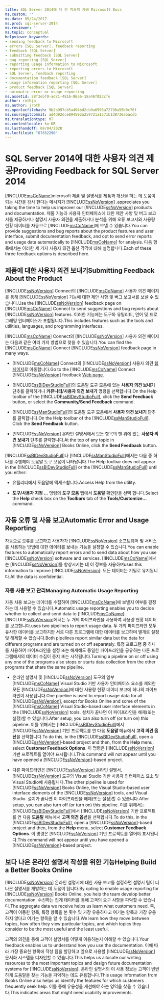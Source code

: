 ```yaml
---
title: SQL Server 2014에 대 한 피드백 제공 Microsoft Docs
ms.custom: ''
ms.date: 05/24/2017
ms.prod: sql-server-2014
ms.reviewer: ''
ms.topic: conceptual
helpviewer_keywords:
- sending feedback to Microsoft
- errors [SQL Server], feedback reporting
- feedback [SQL Server]
- submitting feedback [SQL Server]
- bug reporting [SQL Server]
- reporting usage information to Microsoft
- reporting errors to Microsoft
- SQL Server, feedback reporting
- documentation feedback [SQL Server]
- usage information reporting [SQL Server]
- product feedback [SQL Server]
- automatic error or usage reporting
ms.assetid: 28f3ebf0-ad71-4816-86a6-18a46f023cfe
author: rothja
ms.author: jroth
ms.openlocfilehash: 9b2b997cb5a494bd2cb9a6596a72798a55b0c76f
ms.sourcegitcommit: ad4d92dce894592a259721a1571b1d8736abacdb
ms.translationtype: MT
ms.contentlocale: ko-KR
ms.lasthandoff: 08/04/2020
ms.locfileid: "87652298"
---
```

# <a name="providing-feedback-for-sql-server-2014"></a><span data-ttu-id="0be6d-102">SQL Server 2014에 대한 사용자 의견 제공</span><span class="sxs-lookup"><span data-stu-id="0be6d-102">Providing Feedback for SQL Server 2014</span></span>
  [!INCLUDE[msCoName](../includes/msconame-md.md)]<span data-ttu-id="0be6d-103">microsoft 제품 및 설명서를 제품과 개선을 하는 데 도움이 되는 시간을 감사 한다는 메시지가 [!INCLUDE[ssNoVersion](../includes/ssnoversion-md.md)] .</span><span class="sxs-lookup"><span data-stu-id="0be6d-103">appreciates you taking the time to help us improver our [!INCLUDE[ssNoVersion](../includes/ssnoversion-md.md)] products and documentation.</span></span> <span data-ttu-id="0be6d-104">제품 기능과 사용자 인터페이스에 대한 제안 사항 및 버그 보고서를 제공하거나 설명서 사용자 의견을 제출하거나 분석을 위해 오류 보고서와 사용량 현황 데이터를 자동으로 [!INCLUDE[msCoName](../includes/msconame-md.md)]에 보낼 수 있습니다.</span><span class="sxs-lookup"><span data-stu-id="0be6d-104">You can provide suggestions and bug reports about the product features and user interface, submit documentation feedback, and opt to send error reports and usage data automatically to [!INCLUDE[msCoName](../includes/msconame-md.md)] for analysis.</span></span> <span data-ttu-id="0be6d-105">다음 항목에서는 이러한 세 가지 사용자 의견 옵션 각각에 대해 설명합니다.</span><span class="sxs-lookup"><span data-stu-id="0be6d-105">Each of these three feedback options is described here.</span></span>  
  
## <a name="submitting-feedback-about-the-product"></a><span data-ttu-id="0be6d-106">제품에 대한 사용자 의견 보내기</span><span class="sxs-lookup"><span data-stu-id="0be6d-106">Submitting Feedback About the Product</span></span>  
 <span data-ttu-id="0be6d-107">[!INCLUDE[ssNoVersion](../includes/ssnoversion-md.md)] Connect의 [!INCLUDE[msCoName](../includes/msconame-md.md)] 사용자 의견 페이지를 통해 [!INCLUDE[ssNoVersion](../includes/ssnoversion-md.md)] 기능에 대한 제안 사항 및 버그 보고서를 보낼 수 있습니다.</span><span class="sxs-lookup"><span data-stu-id="0be6d-107">Use the [!INCLUDE[ssNoVersion](../includes/ssnoversion-md.md)] feedback page on [!INCLUDE[msCoName](../includes/msconame-md.md)] Connect to send suggestions and bug reports about [!INCLUDE[ssNoVersion](../includes/ssnoversion-md.md)] features.</span></span> <span data-ttu-id="0be6d-108">이러한 기능에는 도구와 유틸리티, 언어 및 프로그래밍 인터페이스가 포함됩니다.</span><span class="sxs-lookup"><span data-stu-id="0be6d-108">This includes features such as the tools and utilities, languages, and programming interfaces.</span></span>  
  
 <span data-ttu-id="0be6d-109">[!INCLUDE[msCoName](../includes/msconame-md.md)] Connect의 [!INCLUDE[ssNoVersion](../includes/ssnoversion-md.md)] 사용자 의견 페이지는 다음과 같은 여러 가지 방법으로 찾을 수 있습니다.</span><span class="sxs-lookup"><span data-stu-id="0be6d-109">You can find the [!INCLUDE[msCoName](../includes/msconame-md.md)] Connect [!INCLUDE[ssNoVersion](../includes/ssnoversion-md.md)] feedback page in many ways.</span></span>  
  
-   <span data-ttu-id="0be6d-110">[!INCLUDE[msCoName](../includes/msconame-md.md)] Connect의 [!INCLUDE[ssNoVersion](../includes/ssnoversion-md.md)] 사용자 의견 [웹 페이지](https://go.microsoft.com/fwlink/?linkid=34178)로 이동합니다.</span><span class="sxs-lookup"><span data-stu-id="0be6d-110">Go to the [!INCLUDE[msCoName](../includes/msconame-md.md)] Connect [!INCLUDE[ssNoVersion](../includes/ssnoversion-md.md)] feedback [Web page](https://go.microsoft.com/fwlink/?linkid=34178).</span></span>  
  
-   <span data-ttu-id="0be6d-111">[!INCLUDE[ssBIDevStudioFull](../includes/ssbidevstudiofull-md.md)]의 도움말 도구 모음에 있는 **사용자 의견 보내기** 단추를 클릭하거나 **커뮤니티/사용자 의견 보내기** 명령을 선택합니다.</span><span class="sxs-lookup"><span data-stu-id="0be6d-111">On the Help toolbar of the [!INCLUDE[ssBIDevStudioFull](../includes/ssbidevstudiofull-md.md)], click the **Send Feedback** button, or select the **Community/Send Feedback** command.</span></span>  
  
-   <span data-ttu-id="0be6d-112">[!INCLUDE[ssManStudioFull](../includes/ssmanstudiofull-md.md)]의 도움말 도구 모음에서 **사용자 의견 보내기** 단추를 클릭합니다.</span><span class="sxs-lookup"><span data-stu-id="0be6d-112">On the Help toolbar of the [!INCLUDE[ssManStudioFull](../includes/ssmanstudiofull-md.md)], Click the **Send Feedback** button.</span></span>  
  
-   <span data-ttu-id="0be6d-113">[!INCLUDE[ssNoVersion](../includes/ssnoversion-md.md)] 온라인 설명서에서 모든 항목의 맨 위에 있는 **사용자 의견 보내기** 단추를 클릭합니다.</span><span class="sxs-lookup"><span data-stu-id="0be6d-113">At the top of any topic in [!INCLUDE[ssNoVersion](../includes/ssnoversion-md.md)] Books Online, click the **Send Feedback** button.</span></span>  
  
 <span data-ttu-id="0be6d-114">[!INCLUDE[ssBIDevStudioFull](../includes/ssbidevstudiofull-md.md)]나 [!INCLUDE[ssManStudioFull](../includes/ssmanstudiofull-md.md)]에서는 다음 중 하나를 수행해야 도움말 도구 모음이 나타납니다.</span><span class="sxs-lookup"><span data-stu-id="0be6d-114">The Help toolbar does not appear in the [!INCLUDE[ssBIDevStudioFull](../includes/ssbidevstudiofull-md.md)] or the [!INCLUDE[ssManStudioFull](../includes/ssmanstudiofull-md.md)] until you either:</span></span>  
  
-   <span data-ttu-id="0be6d-115">유틸리티에서 도움말에 액세스합니다.</span><span class="sxs-lookup"><span data-stu-id="0be6d-115">Access Help from the utility.</span></span>  
  
-   <span data-ttu-id="0be6d-116">**도구/사용자 지정 ...** 명령의 **도구 모음** 탭에서 **도움말** 확인란을 선택 합니다.</span><span class="sxs-lookup"><span data-stu-id="0be6d-116">Select the **Help** check box on the **Toolbars** tab of the **Tools/Customize...** command.</span></span>  
  
## <a name="automatic-error-and-usage-reporting"></a><span data-ttu-id="0be6d-117">자동 오류 및 사용 보고</span><span class="sxs-lookup"><span data-stu-id="0be6d-117">Automatic Error and Usage Reporting</span></span>  
 <span data-ttu-id="0be6d-118">자동으로 오류를 보고하고 사용자가 [!INCLUDE[ssNoVersion](../includes/ssnoversion-md.md)] 소프트웨어 및 서비스를 사용하는 방법에 대한 데이터를 보내는 기능을 설정할 수 있습니다.</span><span class="sxs-lookup"><span data-stu-id="0be6d-118">You can enable features to automatically report errors and to send data about how you use [!INCLUDE[ssNoVersion](../includes/ssnoversion-md.md)] software and services.</span></span> [!INCLUDE[msCoName](../includes/msconame-md.md)]<span data-ttu-id="0be6d-119">에서는 [!INCLUDE[ssNoVersion](../includes/ssnoversion-md.md)]를 향상시키는 데 이 정보를 사용하며</span><span class="sxs-lookup"><span data-stu-id="0be6d-119">uses this information to improve [!INCLUDE[ssNoVersion](../includes/ssnoversion-md.md)].</span></span> <span data-ttu-id="0be6d-120">모든 데이터는 기밀로 유지됩니다.</span><span class="sxs-lookup"><span data-stu-id="0be6d-120">All the data is confidential.</span></span>  
  
### <a name="managing-automatic-usage-reporting"></a><span data-ttu-id="0be6d-121">자동 사용 보고 관리</span><span class="sxs-lookup"><span data-stu-id="0be6d-121">Managing Automatic Usage Reporting</span></span>  
 <span data-ttu-id="0be6d-122">자동 사용 보고는 데이터를 수집하여 [!INCLUDE[msCoName](../includes/msconame-md.md)]에 보낼지 여부를 결정하는 데 사용할 수 있습니다.</span><span class="sxs-lookup"><span data-stu-id="0be6d-122">Automatic usage reporting enables you to decide whether to collect and send data to [!INCLUDE[msCoName](../includes/msconame-md.md)].</span></span> [!INCLUDE[ssNoVersion](../includes/ssnoversion-md.md)]<span data-ttu-id="0be6d-123">에서는 두 개의 파이프라인을 사용하여 사용량 현황 데이터를 보고합니다.</span><span class="sxs-lookup"><span data-stu-id="0be6d-123">uses two pipelines to report usage data.</span></span> <span data-ttu-id="0be6d-124">두 개의 파이프라인 모두 유사한 데이터를 보고하지만 서로 다른 프로그램에 대한 데이터를 보고하며 별개로 설정 및 해제할 수 있습니다.</span><span class="sxs-lookup"><span data-stu-id="0be6d-124">Both pipelines report similar data but the data for different programs and are turned on or off separately.</span></span> <span data-ttu-id="0be6d-125">특정 프로그램 중 하나를 사용하여 파이프라인을 설정 또는 해제해도 동일한 파이프라인을 공유하는 다른 프로그램에서의 데이터 수집이 중지 또는 시작됩니다.</span><span class="sxs-lookup"><span data-stu-id="0be6d-125">Turning a pipeline on or off using any one of the programs also stops or starts data collection from the other programs that share the same pipeline.</span></span>  
  
-   <span data-ttu-id="0be6d-126">온라인 설명서 및 [!INCLUDE[ssNoVersion](../includes/ssnoversion-md.md)] 도구의 일부 [!INCLUDE[msCoName](../includes/msconame-md.md)] Visual Studio 기반 사용자 인터페이스 요소를 제외한 모든 [!INCLUDE[ssNoVersion](../includes/ssnoversion-md.md)]에 대한 사용량 현황 데이터 보고에 하나의 파이프라인이 사용됩니다.</span><span class="sxs-lookup"><span data-stu-id="0be6d-126">One pipeline is used to report usage data for all [!INCLUDE[ssNoVersion](../includes/ssnoversion-md.md)], except for Books Online and some of the [!INCLUDE[msCoName](../includes/msconame-md.md)] Visual Studio-based user interface elements in the [!INCLUDE[ssNoVersion](../includes/ssnoversion-md.md)] tools.</span></span> <span data-ttu-id="0be6d-127">설치가 끝나면 이 파이프라인을 해제(또는 설정)할 수 있습니다.</span><span class="sxs-lookup"><span data-stu-id="0be6d-127">After setup, you can also turn off (or turn on) this pipeline.</span></span> <span data-ttu-id="0be6d-128">이를 위해서는 [!INCLUDE[ssBIDevStudioFull](../includes/ssbidevstudiofull-md.md)]에서 [!INCLUDE[ssNoVersion](../includes/ssnoversion-md.md)] 기반 프로젝트를 연 다음 **도움말** 메뉴에서 **고객 의견 옵션**을 선택합니다.</span><span class="sxs-lookup"><span data-stu-id="0be6d-128">To do this, in the [!INCLUDE[ssBIDevStudioFull](../includes/ssbidevstudiofull-md.md)], open a [!INCLUDE[ssNoVersion](../includes/ssnoversion-md.md)]-based project and then, from the **Help** menu, select **Customer Feedback Options**.</span></span> <span data-ttu-id="0be6d-129">이 명령은 [!INCLUDE[ssNoVersion](../includes/ssnoversion-md.md)] 기반 프로젝트를 열어야 표시됩니다.</span><span class="sxs-lookup"><span data-stu-id="0be6d-129">This command will not appear until you have opened a [!INCLUDE[ssNoVersion](../includes/ssnoversion-md.md)]-based project.</span></span>  
  
-   <span data-ttu-id="0be6d-130">다른 파이프라인은 [!INCLUDE[ssNoVersion](../includes/ssnoversion-md.md)] 온라인 설명서, [!INCLUDE[ssNoVersion](../includes/ssnoversion-md.md)] 도구의 Visual Studio 기반 사용자 인터페이스 요소 및 Visual Studio에 사용됩니다.</span><span class="sxs-lookup"><span data-stu-id="0be6d-130">The other pipeline is used for [!INCLUDE[ssNoVersion](../includes/ssnoversion-md.md)] Books Online, the Visual Studio-based user interface elements of the [!INCLUDE[ssNoVersion](../includes/ssnoversion-md.md)] tools, and Visual Studio.</span></span> <span data-ttu-id="0be6d-131">설치가 끝나면 이 파이프라인을 해제(또는 설정)할 수 있습니다.</span><span class="sxs-lookup"><span data-stu-id="0be6d-131">After setup, you can also turn off (or turn on) this pipeline.</span></span> <span data-ttu-id="0be6d-132">이를 위해서는 [!INCLUDE[ssBIDevStudioFull](../includes/ssbidevstudiofull-md.md)]에서 [!INCLUDE[ssNoVersion](../includes/ssnoversion-md.md)] 기반 프로젝트를 연 다음 **도움말** 메뉴에서 **고객 의견 옵션**을 선택합니다.</span><span class="sxs-lookup"><span data-stu-id="0be6d-132">To do this, in the [!INCLUDE[ssBIDevStudioFull](../includes/ssbidevstudiofull-md.md)], open a [!INCLUDE[ssNoVersion](../includes/ssnoversion-md.md)]-based project and then, from the **Help** menu, select **Customer Feedback Options**.</span></span> <span data-ttu-id="0be6d-133">이 명령은 [!INCLUDE[ssNoVersion](../includes/ssnoversion-md.md)] 기반 프로젝트를 열어야 표시됩니다.</span><span class="sxs-lookup"><span data-stu-id="0be6d-133">This command will not appear until you have opened a [!INCLUDE[ssNoVersion](../includes/ssnoversion-md.md)]-based project.</span></span>  
  
## <a name="helping-build-a-better-books-online"></a><span data-ttu-id="0be6d-134">보다 나은 온라인 설명서 작성을 위한 기능</span><span class="sxs-lookup"><span data-stu-id="0be6d-134">Helping Build a Better Books Online</span></span>  
 <span data-ttu-id="0be6d-135">[!INCLUDE[ssNoVersion](../includes/ssnoversion-md.md)] 온라인 설명서에 대한 사용 보고를 설정하면 설명서 팀이 더 나은 설명서를 개발하는 데 도움이 됩니다.</span><span class="sxs-lookup"><span data-stu-id="0be6d-135">By opting to enable usage reporting for [!INCLUDE[ssNoVersion](../includes/ssnoversion-md.md)] Books Online, you help the team develop better documentation.</span></span> <span data-ttu-id="0be6d-136">수신하는 집계 데이터를 통해 고객의 요구 사항을 파악할 수 있습니다.</span><span class="sxs-lookup"><span data-stu-id="0be6d-136">The aggregate data we receive helps us learn what customers need.</span></span> <span data-ttu-id="0be6d-137">즉, 고객이 이동한 항목, 특정 항목을 본 횟수 및 가장 유용하다고 여기는 항목과 가장 유용하지 않다고 여기는 항목을 알 수 있습니다.</span><span class="sxs-lookup"><span data-stu-id="0be6d-137">We learn how they move between topics, how often they view particular topics, and which topics they consider to be the most useful and the least useful.</span></span>  
  
 <span data-ttu-id="0be6d-138">고객의 의견을 통해 고객이 설명서를 어떻게 이용하는지 이해할 수 있습니다.</span><span class="sxs-lookup"><span data-stu-id="0be6d-138">Your feedback enables us to understand how you use the documentation.</span></span> <span data-ttu-id="0be6d-139">이에 따라 가장 중요한 항목에 작성 팀을 할당하고 앞으로 사용할 [!INCLUDE[ssNoVersion](../includes/ssnoversion-md.md)] 문서화 시스템을 디자인할 수 있습니다.</span><span class="sxs-lookup"><span data-stu-id="0be6d-139">This helps us allocate our writing resources to the most important topics and design future documentation systems for [!INCLUDE[ssNoVersion](../includes/ssnoversion-md.md)].</span></span> <span data-ttu-id="0be6d-140">온라인 설명서의 이 사용 정보는 고객이 빈번하게 도움말을 찾는 기능을 파악하는 데도 유용합니다.</span><span class="sxs-lookup"><span data-stu-id="0be6d-140">This usage information from Books Online also helps us identify the features for which customers frequently seek help.</span></span> <span data-ttu-id="0be6d-141">이를 통해 유용성을 개선해야 하는 영역을 찾을 수 있습니다.</span><span class="sxs-lookup"><span data-stu-id="0be6d-141">This indicates areas that might need usability improvements.</span></span>  
  
  
